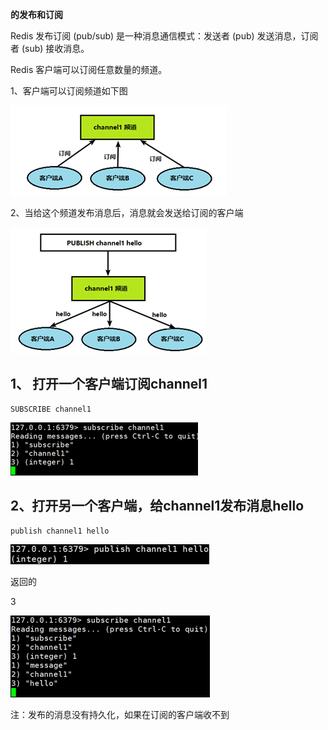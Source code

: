 **的发布和订阅**

Redis 发布订阅 (pub/sub) 是一种消息通信模式：发送者 (pub) 发送消息，订阅者 (sub) 接收消息。

Redis 客户端可以订阅任意数量的频道。

1、客户端可以订阅频道如下图

![](images/WEBRESOURCE7f56b50a54534bf996b6d9ca1e581ebf截图.png)

2、当给这个频道发布消息后，消息就会发送给订阅的客户端

![](images/WEBRESOURCE514ac9be84247818591c134d9ad250fe截图.png)

## 1、 打开一个客户端订阅channel1

```
SUBSCRIBE channel1
```

![](images/WEBRESOURCEf2528dff1e94d43462ea5ae11d79c2d9截图.png)

## 2、打开另一个客户端，给channel1发布消息hello

```
publish channel1 hello
```

![](images/WEBRESOURCEca370f00f8b8959710e43f48bce92c94截图.png)

返回的

3

![](images/WEBRESOURCEa7cd614e7793d9d893b7e2ba39225524截图.png)

注：发布的消息没有持久化，如果在订阅的客户端收不到